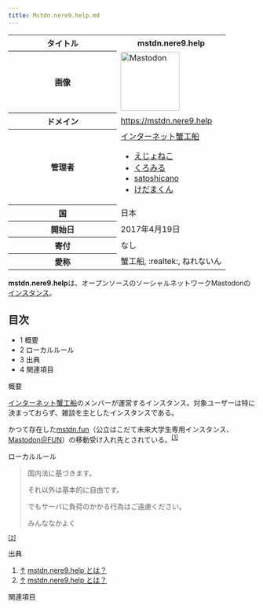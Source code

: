 ```yaml
---
title: Mstdn.nere9.help.md
---
```

<div class="mw-parser-output">

<table class="wikitable mastowiki-infobox mastowiki-infobox-instance">
<colgroup>
<col style="width: 50%" />
<col style="width: 50%" />
</colgroup>
<tbody>
<tr class="header">
<th>タイトル</th>
<th>mstdn.nere9.help</th>
</tr>

<tr class="odd">
<th>画像</th>
<td><a href="/%E3%83%95%E3%82%A1%E3%82%A4%E3%83%AB:Mastodon_logo.png" class="image" title="Mastodon"><img src="/images/thumb/0/00/Mastodon_logo.png/120px-Mastodon_logo.png" srcset="/images/thumb/0/00/Mastodon_logo.png/180px-Mastodon_logo.png 1.5x, /images/0/00/Mastodon_logo.png 2x" width="120" height="120" alt="Mastodon" /></a></td>
</tr>
<tr class="even">
<th scope="row">ドメイン</th>
<td><a href="https://mstdn.nere9.help" class="external free" rel="nofollow">https://mstdn.nere9.help</a></td>
</tr>
<tr class="odd">
<th scope="row">管理者</th>
<td><a href="https://nere9.help/" class="external text" rel="nofollow">インターネット蟹工船</a>
<ul>
<li><a href="https://mstdn.nere9.help/@ejo090" class="external text" rel="nofollow">えじょねこ</a></li>
<li><a href="https://mstdn.nere9.help/@chrml" class="external text" rel="nofollow">くろみる</a></li>
<li><a href="https://mstdn.nere9.help/@satoshicano" class="external text" rel="nofollow">satoshicano</a></li>
<li><a href="https://mstdn.nere9.help/@mizukmb" class="external text" rel="nofollow">けだまくん</a></li>
</ul></td>
</tr>
<tr class="even">
<th scope="row">国</th>
<td>日本</td>
</tr>
<tr class="odd">
<th scope="row">開始日</th>
<td>2017年4月19日</td>
</tr>
<tr class="even">
<th scope="row">寄付</th>
<td>なし</td>
</tr>
<tr class="odd">
<th scope="row">愛称</th>
<td>蟹工船, :realtek:, ねれないん</td>
</tr>
</tbody>
</table>

**mstdn.nere9.help**は、オープンソースのソーシャルネットワークMastodonの[インスタンス](/%E3%82%A4%E3%83%B3%E3%82%B9%E3%82%BF%E3%83%B3%E3%82%B9 "インスタンス")。

<div class="toc">

<div class="toctitle" lang="ja" dir="ltr">

## 目次

</div>

-   1
    概要
-   2
    ローカルルール
-   3
    出典
-   4
    関連項目

</div>

概要

<a href="https://nere9.help/" class="external text" rel="nofollow">インターネット蟹工船</a>のメンバーが運営するインスタンス。対象ユーザーは特に決まっておらず、雑談を主としたインスタンスである。

かつて存在した<a href="/Mstdn.fun" class="new" title="Mstdn.fun (存在しないページ)">mstdn.fun</a>（公立はこだて未来大学生専用インスタンス、<a href="https://mstdn.fun" class="external text" rel="nofollow">Mastodon＠FUN</a>）の移動受け入れ先とされている。<sup>[\[1\]](#cite_note-1)</sup>

ローカルルール

> 国内法に基づきます。
>
> それ以外は基本的に自由です。
>
> でもサーバに負荷のかかる行為はご遠慮ください。
>
> みんななかよく

<sup>[\[2\]](#cite_note-2)</sup>

出典

<div class="mw-references-wrap">

1.  [↑](#cite_ref-1)
    <a href="https://mstdn.nere9.help/about/more" class="external text" rel="nofollow">mstdn.nere9.help とは？</a>
2.  [↑](#cite_ref-2)
    <a href="https://mstdn.nere9.help/about/more" class="external text" rel="nofollow">mstdn.nere9.help とは？</a>

</div>

関連項目

</div>
